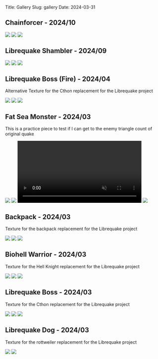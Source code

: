 Title: Gallery
Slug: gallery
Date: 2024-03-31

## Chainforcer - 2024/10

<img src="{static}/static/chainforcer_release/step.png" style="max-height:512px" />
<img src="{static}/static/chainforcer_release/fire.png" style="max-height:512px" />
<img src="{static}/static/chainforcer_release/texture_scaled.png" style="max-height:512px" />

## Librequake Shambler - 2024/09

<img src="{static}/static/lqshambler/04_retex_front.png" style="max-height:512px" />
<img src="{static}/static/lqshambler/05_retex_back.png" style="max-height:512px" />
<img src="{static}/static/lqshambler/06_retex_flat.png" style="max-height:512px" />

## Librequake Boss (Fire) - 2024/04

Alternative Texture for the Cthon replacement for the Librequake project

<img src="{static}/static/gallery/lqboss_fire_01.png" style="max-height:512px" />
<img src="{static}/static/gallery/lqboss_fire_02.png" style="max-height:512px" />
<img src="{static}/static/gallery/lqboss_fire_03.png" style="max-height:512px" />

## Fat Sea Monster - 2024/03

This is a practice piece to test if I can get to the enemy triangle count of original quake

<img src="{static}/static/gallery/faddy_01.png" style="max-height:512px" />

<img src="{static}/static/gallery/faddy_02.png" style="max-height:512px" />

<video controls playsinline autoplay muted loop preload="auto" style="width: 100%; max-width: 400px; height: auto;">
  <source src="{static}/static/gallery/faddy_03.webm" type="video/webm" />
</video>

<img src="{static}/static/gallery/faddy_04.png" style="max-height:512px" />

## Backpack - 2024/03

Texture for the backpack replacement for the Librequake project

<img src="{static}/static/gallery/lqbackpack_03.png" style="max-height:512px" />
<img src="{static}/static/gallery/lqbackpack_02.png" style="max-height:512px" />
<img src="{static}/static/gallery/lqbackpack_01.png" style="max-height:512px" />

## Biohell Warrior - 2024/03

Texture for the Hell Knight replacement for the Librequake project

<img src="{static}/static/gallery/lqbiohell_02.png" style="max-height:512px" />
<img src="{static}/static/gallery/lqbiohell_03.png" style="max-height:512px" />
<img src="{static}/static/gallery/lqbiohell_01.png" style="max-height:512px" />

## Librequake Boss - 2024/03

Texture for the Cthon replacement for the Librequake project

<img src="{static}/static/gallery/lqboss_01.png" style="max-height:512px" />
<img src="{static}/static/gallery/lqboss_02.png" style="max-height:512px" />
<img src="{static}/static/gallery/lqboss_03.png" style="max-height:512px" />

## Librequake Dog - 2024/03

Texture for the rottweiler replacement for the Librequake project

<img src="{static}/static/gallery/lqdog_01.png" style="max-height:512px" />
<img src="{static}/static/gallery/lqdog_02.png" style="max-height:512px" />
